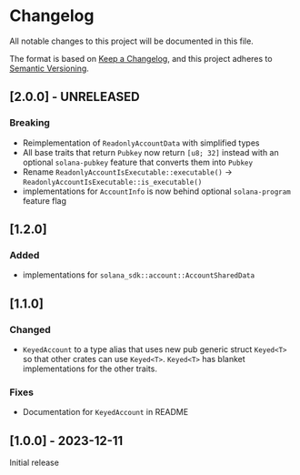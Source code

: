 # Changelog

All notable changes to this project will be documented in this file.

The format is based on [Keep a Changelog](https://keepachangelog.com/en/1.0.0/),
and this project adheres to [Semantic Versioning](https://semver.org/spec/v2.0.0.html).

## [2.0.0] - UNRELEASED

### Breaking

- Reimplementation of `ReadonlyAccountData` with simplified types
- All base traits that return `Pubkey` now return `[u8; 32]` instead with an optional `solana-pubkey` feature that converts them into `Pubkey`
- Rename `ReadonlyAccountIsExecutable::executable()` -> `ReadonlyAccountIsExecutable::is_executable()`
- implementations for `AccountInfo` is now behind optional `solana-program` feature flag

## [1.2.0]

### Added

- implementations for `solana_sdk::account::AccountSharedData`

## [1.1.0]

### Changed

- `KeyedAccount` to a type alias that uses new pub generic struct `Keyed<T>` so that other crates can use `Keyed<T>`. `Keyed<T>` has blanket implementations for the other traits.

### Fixes

- Documentation for `KeyedAccount` in README

## [1.0.0] - 2023-12-11

Initial release
